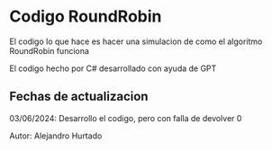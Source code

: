# Codigo RoundRobin

El codigo lo que hace es hacer una simulacion de como el algoritmo RoundRobin funciona

El codigo hecho por C# desarrollado con ayuda de GPT

## Fechas de actualizacion

03/06/2024: Desarrollo el codigo, pero con falla de devolver 0

Autor: Alejandro Hurtado
